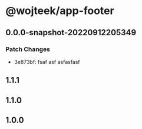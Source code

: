 # @wojteek/app-footer

## 0.0.0-snapshot-20220912205349

### Patch Changes

- 3e873bf: fsaf asf asfasfasf

## 1.1.1

## 1.1.0

## 1.0.0
